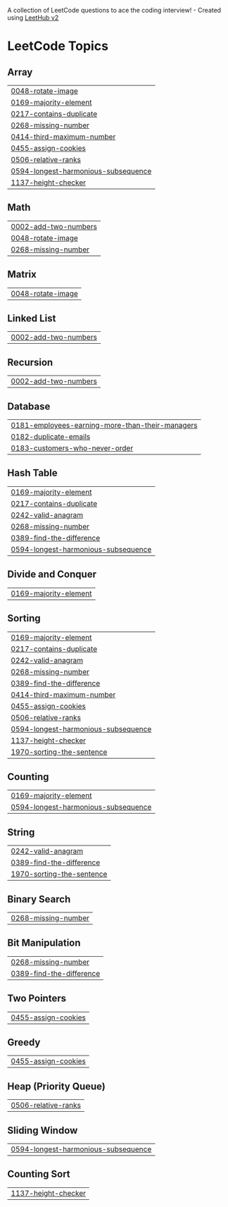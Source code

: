 A collection of LeetCode questions to ace the coding interview! - Created using [LeetHub v2](https://github.com/arunbhardwaj/LeetHub-2.0)
<!---LeetCode Topics Start-->
# LeetCode Topics
## Array
|  |
| ------- |
| [0048-rotate-image](https://github.com/mdyamin99/LeetCode_Problems/tree/master/0048-rotate-image) |
| [0169-majority-element](https://github.com/mdyamin99/LeetCode_Problems/tree/master/0169-majority-element) |
| [0217-contains-duplicate](https://github.com/mdyamin99/LeetCode_Problems/tree/master/0217-contains-duplicate) |
| [0268-missing-number](https://github.com/mdyamin99/LeetCode_Problems/tree/master/0268-missing-number) |
| [0414-third-maximum-number](https://github.com/mdyamin99/LeetCode_Problems/tree/master/0414-third-maximum-number) |
| [0455-assign-cookies](https://github.com/mdyamin99/LeetCode_Problems/tree/master/0455-assign-cookies) |
| [0506-relative-ranks](https://github.com/mdyamin99/LeetCode_Problems/tree/master/0506-relative-ranks) |
| [0594-longest-harmonious-subsequence](https://github.com/mdyamin99/LeetCode_Problems/tree/master/0594-longest-harmonious-subsequence) |
| [1137-height-checker](https://github.com/mdyamin99/LeetCode_Problems/tree/master/1137-height-checker) |
## Math
|  |
| ------- |
| [0002-add-two-numbers](https://github.com/mdyamin99/LeetCode_Problems/tree/master/0002-add-two-numbers) |
| [0048-rotate-image](https://github.com/mdyamin99/LeetCode_Problems/tree/master/0048-rotate-image) |
| [0268-missing-number](https://github.com/mdyamin99/LeetCode_Problems/tree/master/0268-missing-number) |
## Matrix
|  |
| ------- |
| [0048-rotate-image](https://github.com/mdyamin99/LeetCode_Problems/tree/master/0048-rotate-image) |
## Linked List
|  |
| ------- |
| [0002-add-two-numbers](https://github.com/mdyamin99/LeetCode_Problems/tree/master/0002-add-two-numbers) |
## Recursion
|  |
| ------- |
| [0002-add-two-numbers](https://github.com/mdyamin99/LeetCode_Problems/tree/master/0002-add-two-numbers) |
## Database
|  |
| ------- |
| [0181-employees-earning-more-than-their-managers](https://github.com/mdyamin99/LeetCode_Problems/tree/master/0181-employees-earning-more-than-their-managers) |
| [0182-duplicate-emails](https://github.com/mdyamin99/LeetCode_Problems/tree/master/0182-duplicate-emails) |
| [0183-customers-who-never-order](https://github.com/mdyamin99/LeetCode_Problems/tree/master/0183-customers-who-never-order) |
## Hash Table
|  |
| ------- |
| [0169-majority-element](https://github.com/mdyamin99/LeetCode_Problems/tree/master/0169-majority-element) |
| [0217-contains-duplicate](https://github.com/mdyamin99/LeetCode_Problems/tree/master/0217-contains-duplicate) |
| [0242-valid-anagram](https://github.com/mdyamin99/LeetCode_Problems/tree/master/0242-valid-anagram) |
| [0268-missing-number](https://github.com/mdyamin99/LeetCode_Problems/tree/master/0268-missing-number) |
| [0389-find-the-difference](https://github.com/mdyamin99/LeetCode_Problems/tree/master/0389-find-the-difference) |
| [0594-longest-harmonious-subsequence](https://github.com/mdyamin99/LeetCode_Problems/tree/master/0594-longest-harmonious-subsequence) |
## Divide and Conquer
|  |
| ------- |
| [0169-majority-element](https://github.com/mdyamin99/LeetCode_Problems/tree/master/0169-majority-element) |
## Sorting
|  |
| ------- |
| [0169-majority-element](https://github.com/mdyamin99/LeetCode_Problems/tree/master/0169-majority-element) |
| [0217-contains-duplicate](https://github.com/mdyamin99/LeetCode_Problems/tree/master/0217-contains-duplicate) |
| [0242-valid-anagram](https://github.com/mdyamin99/LeetCode_Problems/tree/master/0242-valid-anagram) |
| [0268-missing-number](https://github.com/mdyamin99/LeetCode_Problems/tree/master/0268-missing-number) |
| [0389-find-the-difference](https://github.com/mdyamin99/LeetCode_Problems/tree/master/0389-find-the-difference) |
| [0414-third-maximum-number](https://github.com/mdyamin99/LeetCode_Problems/tree/master/0414-third-maximum-number) |
| [0455-assign-cookies](https://github.com/mdyamin99/LeetCode_Problems/tree/master/0455-assign-cookies) |
| [0506-relative-ranks](https://github.com/mdyamin99/LeetCode_Problems/tree/master/0506-relative-ranks) |
| [0594-longest-harmonious-subsequence](https://github.com/mdyamin99/LeetCode_Problems/tree/master/0594-longest-harmonious-subsequence) |
| [1137-height-checker](https://github.com/mdyamin99/LeetCode_Problems/tree/master/1137-height-checker) |
| [1970-sorting-the-sentence](https://github.com/mdyamin99/LeetCode_Problems/tree/master/1970-sorting-the-sentence) |
## Counting
|  |
| ------- |
| [0169-majority-element](https://github.com/mdyamin99/LeetCode_Problems/tree/master/0169-majority-element) |
| [0594-longest-harmonious-subsequence](https://github.com/mdyamin99/LeetCode_Problems/tree/master/0594-longest-harmonious-subsequence) |
## String
|  |
| ------- |
| [0242-valid-anagram](https://github.com/mdyamin99/LeetCode_Problems/tree/master/0242-valid-anagram) |
| [0389-find-the-difference](https://github.com/mdyamin99/LeetCode_Problems/tree/master/0389-find-the-difference) |
| [1970-sorting-the-sentence](https://github.com/mdyamin99/LeetCode_Problems/tree/master/1970-sorting-the-sentence) |
## Binary Search
|  |
| ------- |
| [0268-missing-number](https://github.com/mdyamin99/LeetCode_Problems/tree/master/0268-missing-number) |
## Bit Manipulation
|  |
| ------- |
| [0268-missing-number](https://github.com/mdyamin99/LeetCode_Problems/tree/master/0268-missing-number) |
| [0389-find-the-difference](https://github.com/mdyamin99/LeetCode_Problems/tree/master/0389-find-the-difference) |
## Two Pointers
|  |
| ------- |
| [0455-assign-cookies](https://github.com/mdyamin99/LeetCode_Problems/tree/master/0455-assign-cookies) |
## Greedy
|  |
| ------- |
| [0455-assign-cookies](https://github.com/mdyamin99/LeetCode_Problems/tree/master/0455-assign-cookies) |
## Heap (Priority Queue)
|  |
| ------- |
| [0506-relative-ranks](https://github.com/mdyamin99/LeetCode_Problems/tree/master/0506-relative-ranks) |
## Sliding Window
|  |
| ------- |
| [0594-longest-harmonious-subsequence](https://github.com/mdyamin99/LeetCode_Problems/tree/master/0594-longest-harmonious-subsequence) |
## Counting Sort
|  |
| ------- |
| [1137-height-checker](https://github.com/mdyamin99/LeetCode_Problems/tree/master/1137-height-checker) |
<!---LeetCode Topics End-->